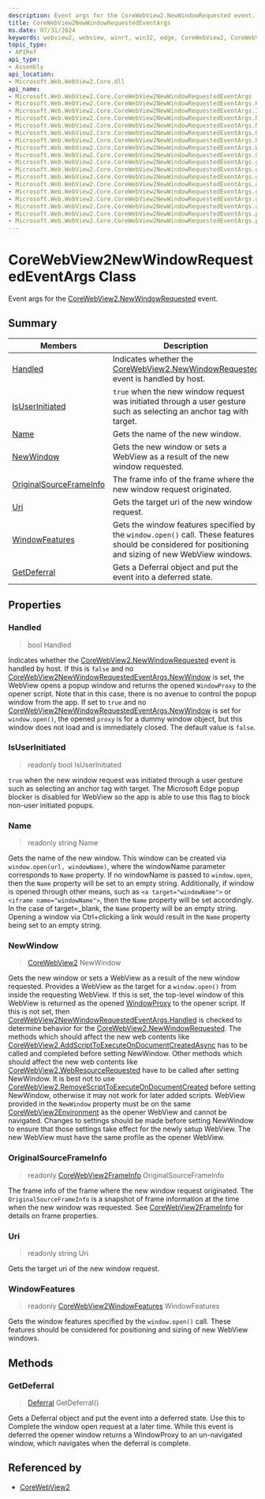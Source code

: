 ```yaml
---
description: Event args for the CoreWebView2.NewWindowRequested event.
title: CoreWebView2NewWindowRequestedEventArgs
ms.date: 07/31/2024
keywords: webview2, webview, winrt, win32, edge, CoreWebView2, CoreWebView2Controller, browser control, edge html, CoreWebView2NewWindowRequestedEventArgs
topic_type:
- APIRef
api_type:
- Assembly
api_location:
- Microsoft.Web.WebView2.Core.dll
api_name:
- Microsoft.Web.WebView2.Core.CoreWebView2NewWindowRequestedEventArgs
- Microsoft.Web.WebView2.Core.CoreWebView2NewWindowRequestedEventArgs.Handled
- Microsoft.Web.WebView2.Core.CoreWebView2NewWindowRequestedEventArgs.IsUserInitiated
- Microsoft.Web.WebView2.Core.CoreWebView2NewWindowRequestedEventArgs.Name
- Microsoft.Web.WebView2.Core.CoreWebView2NewWindowRequestedEventArgs.NewWindow
- Microsoft.Web.WebView2.Core.CoreWebView2NewWindowRequestedEventArgs.OriginalSourceFrameInfo
- Microsoft.Web.WebView2.Core.CoreWebView2NewWindowRequestedEventArgs.Uri
- Microsoft.Web.WebView2.Core.CoreWebView2NewWindowRequestedEventArgs.WindowFeatures
- Microsoft.Web.WebView2.Core.CoreWebView2NewWindowRequestedEventArgs.GetDeferral
- Microsoft.Web.WebView2.Core.CoreWebView2NewWindowRequestedEventArgs.get_Handled
- Microsoft.Web.WebView2.Core.CoreWebView2NewWindowRequestedEventArgs.get_IsUserInitiated
- Microsoft.Web.WebView2.Core.CoreWebView2NewWindowRequestedEventArgs.get_Name
- Microsoft.Web.WebView2.Core.CoreWebView2NewWindowRequestedEventArgs.get_NewWindow
- Microsoft.Web.WebView2.Core.CoreWebView2NewWindowRequestedEventArgs.get_OriginalSourceFrameInfo
- Microsoft.Web.WebView2.Core.CoreWebView2NewWindowRequestedEventArgs.get_Uri
- Microsoft.Web.WebView2.Core.CoreWebView2NewWindowRequestedEventArgs.get_WindowFeatures
- Microsoft.Web.WebView2.Core.CoreWebView2NewWindowRequestedEventArgs.put_Handled
- Microsoft.Web.WebView2.Core.CoreWebView2NewWindowRequestedEventArgs.put_NewWindow
---
```


# CoreWebView2NewWindowRequestedEventArgs Class



Event args for the [CoreWebView2.NewWindowRequested](corewebview2.md#newwindowrequested) event.

## Summary

Members|Description
--|--
[Handled](#handled) | Indicates whether the [CoreWebView2.NewWindowRequested](corewebview2.md#newwindowrequested) event is handled by host.
[IsUserInitiated](#isuserinitiated) | `true` when the new window request was initiated through a user gesture such as selecting an anchor tag with target.
[Name](#name) | Gets the name of the new window.
[NewWindow](#newwindow) | Gets the new window or sets a WebView as a result of the new window requested.
[OriginalSourceFrameInfo](#originalsourceframeinfo) | The frame info of the frame where the new window request originated.
[Uri](#uri) | Gets the target uri of the new window request.
[WindowFeatures](#windowfeatures) | Gets the window features specified by the `window.open()` call. These features should be considered for positioning and sizing of new WebView windows.
[GetDeferral](#getdeferral) | Gets a Deferral object and put the event into a deferred state.

## Properties

### Handled

>  bool Handled

Indicates whether the [CoreWebView2.NewWindowRequested](corewebview2.md#newwindowrequested) event is handled by host.
If this is `false` and no [CoreWebView2NewWindowRequestedEventArgs.NewWindow](corewebview2newwindowrequestedeventargs.md#newwindow) is set, the WebView opens a popup window and returns the opened `WindowProxy` to the opener script. Note that in this case, there is no avenue to control the popup window from the app. If set to `true` and no [CoreWebView2NewWindowRequestedEventArgs.NewWindow](corewebview2newwindowrequestedeventargs.md#newwindow) is set for `window.open()`, the opened `proxy` is for a dummy window object, but this window does not load and is immediately closed. The default value is `false`.

### IsUserInitiated

> readonly  bool IsUserInitiated

`true` when the new window request was initiated through a user gesture such as selecting an anchor tag with target.
The Microsoft Edge popup blocker is disabled for WebView so the app is able to use this flag to block non-user initiated popups.

### Name

> readonly  string Name

Gets the name of the new window.
This window can be created via `window.open(url, windowName)`, where the windowName parameter corresponds to `Name` property.
If no windowName is passed to `window.open`, then the `Name` property will be set to an empty string. Additionally, if window is opened through other means, such as `<a target="windowName">` or `<iframe name="windowName">`, then the `Name` property will be set accordingly. In the case of target=_blank, the `Name` property will be an empty string.
Opening a window via Ctrl+clicking a link would result in the `Name` property being set to an empty string.

### NewWindow

>  [CoreWebView2](corewebview2.md) NewWindow

Gets the new window or sets a WebView as a result of the new window requested.
Provides a WebView as the target for a `window.open()` from inside the requesting WebView. If this is set, the top-level window of this WebView is returned as the opened [WindowProxy](https://developer.mozilla.org/docs/glossary/windowproxy) to the opener script. If this is not set, then [CoreWebView2NewWindowRequestedEventArgs.Handled](corewebview2newwindowrequestedeventargs.md#handled) is checked to determine behavior for the [CoreWebView2.NewWindowRequested](corewebview2.md#newwindowrequested).
The methods which should affect the new web contents like [CoreWebView2.AddScriptToExecuteOnDocumentCreatedAsync](corewebview2.md#addscripttoexecuteondocumentcreatedasync) has to be called and completed before setting NewWindow. Other methods which should affect the new web contents like [CoreWebView2.WebResourceRequested](corewebview2.md#webresourcerequested) have to be called after setting NewWindow. It is best not to use [CoreWebView2.RemoveScriptToExecuteOnDocumentCreated](corewebview2.md#removescripttoexecuteondocumentcreated) before setting NewWindow, otherwise it may not work for later added scripts.
WebView provided in the `NewWindow` property must be on the same [CoreWebView2Environment](corewebview2environment.md) as the opener WebView and cannot be navigated. Changes to settings should be made before setting NewWindow to ensure that those settings take effect for the newly setup WebView. The new WebView must have the same profile as the opener WebView.

### OriginalSourceFrameInfo

> readonly  [CoreWebView2FrameInfo](corewebview2frameinfo.md) OriginalSourceFrameInfo

The frame info of the frame where the new window request originated.
The `OriginalSourceFrameInfo` is a snapshot of frame information at the time when the new window was requested. See [CoreWebView2FrameInfo](corewebview2frameinfo.md) for details on frame properties.

### Uri

> readonly  string Uri

Gets the target uri of the new window request.

### WindowFeatures

> readonly  [CoreWebView2WindowFeatures](corewebview2windowfeatures.md) WindowFeatures

Gets the window features specified by the `window.open()` call. These features should be considered for positioning and sizing of new WebView windows.



## Methods

### GetDeferral

> [Deferral](/uwp/api/Windows.Foundation.Deferral) GetDeferral()

Gets a Deferral object and put the event into a deferred state.
Use this to Complete the window open request at a later time. While this event is deferred the opener window returns a WindowProxy to an un-navigated window, which navigates when the deferral is complete.






## Referenced by

- [CoreWebView2](corewebview2.md)

